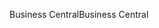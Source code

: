 <span data-ttu-id="0fa9b-101">Business Central</span><span class="sxs-lookup"><span data-stu-id="0fa9b-101">Business Central</span></span>
